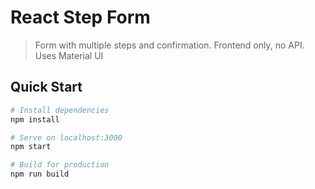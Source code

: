 # React Step Form

> Form with multiple steps and confirmation. Frontend only, no API. Uses Material UI

## Quick Start

```bash
# Install dependencies
npm install

# Serve on localhost:3000
npm start

# Build for production
npm run build
```

